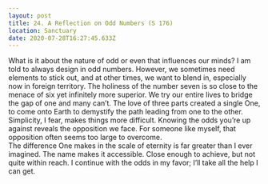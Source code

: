 ```yaml
---
layout: post
title: 24. A Reflection on Odd Numbers (S 176)
location: Sanctuary
date: 2020-07-28T16:27:45.633Z
---
```

What is it about the nature of odd or even that influences our minds? I am told to always design in odd numbers. However, we sometimes need elements to stick out, and at other times, we want to blend in, especially now in foreign territory. The holiness of the number seven is so close to the menace of six yet infinitely more superior. We try our entire lives to bridge the gap of one and many can’t. The love of three parts created a single One, to come onto Earth to demystify the path leading from one to the other. Simplicity, I fear, makes things more difficult. Knowing the odds you’re up against reveals the opposition we face. For someone like myself, that opposition often seems too large to overcome.\
The difference One makes in the scale of eternity is far greater than I ever imagined. The name makes it accessible. Close enough to achieve, but not quite within reach. I continue with the odds in my favor; I’ll take all the help I can get.